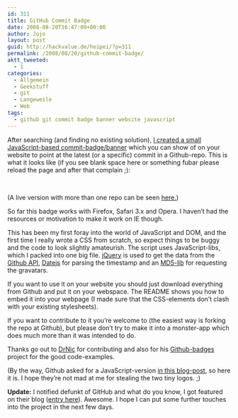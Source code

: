 ```yaml
---
id: 311
title: GitHub Commit Badge
date: 2008-08-20T16:47:09+00:00
author: Jojo
layout: post
guid: http://hackvalue.de/heipei/?p=311
permalink: /2008/08/20/github-commit-badge/
aktt_tweeted:
  - 1
categories:
  - Allgemein
  - Geekstuff
  - git
  - Langeweile
  - Web
tags:
  - github git commit badge banner website javascript
---
```

After searching (and finding no existing solution), [I created a small JavaScript-based commit-badge/banner](https://github.com/heipei/github-commit-badge/tree) which you can show of on your website to point at the latest (or a specific) commit in a Github-repo. This is what it looks like (if you see blank space here or something fubar please reload the page and after that complain ;):

<div id="gcb-container">
  <br />
</div>

(A live version with more than one repo can be seen [here.](https://heipei.net/files/github-commit-badge/))
  
So far this badge works with Firefox, Safari 3.x and Opera. I haven&#8217;t had the resources or motivation to make it work on IE though.
  
This has been my first foray into the world of JavaScript and DOM, and the first time I really wrote a CSS from scratch, so expect things to be buggy and the code to look slightly amateurish. The script uses JavaScript-libs, which I packed into one big file. [jQuery](http://jquery.com/) is used to get the data from the [Github API](http://github.com/guides/the-github-api), [Datejs](http://www.datejs.com/) for parsing the timestamp and an [MD5-lib](http://pajhome.org.uk/crypt/md5/) for requesting the gravatars.
  
If you want to use it on your website you should just download everything from Github and put it on your webspace. The README shows you how to embed it into your webpage (I made sure that the CSS-elements don&#8217;t clash with your existing stylesheets).
  
If you want to contribute to it you&#8217;re welcome to (the easiest way is forking the repo at Github), but please don&#8217;t try to make it into a monster-app which does much more than it was intended to do.
  
Thanks go out to [DrNic](http://drnicwilliams.com/) for contributing and also for his [Github-badges](http://github.com/drnic/github-badges/tree/master) project for the good code-examples.
  
(By the way, Github asked for a JavaScript-version [in this blog-post](http://github.com/blog/109-supercharged-commits-on-your-site), so here it is. I hope they&#8217;re not mad at me for stealing the two tiny logos. ;)
  
**Update:** I notified defunkt of GitHub and what do you know, I got featured on their blog ([entry here](http://github.com/blog/149-more-javascript-github-badges)). Awesome. I hope I can put some further touches into the project in the next few days.